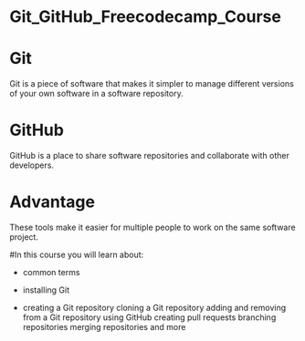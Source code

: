 # Git_GitHub_Freecodecamp_Course

# Git
Git is a piece of software that makes it simpler to manage different versions of your own software in a software repository. 
# GitHub
GitHub is a place to share software repositories and collaborate with other developers. 
# Advantage
These tools make it easier for multiple people to work on the same software project.

#In this course you will learn about:
  * common terms
  - installing Git
  + creating a Git repository
  cloning a Git repository
  adding and removing from a Git repository
  using GitHub
  creating pull requests
  branching repositories
  merging repositories
  and more

